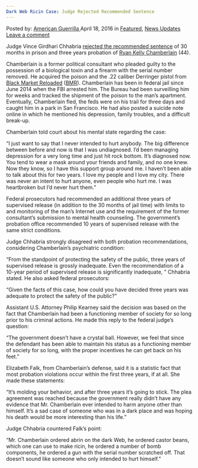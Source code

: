 ```yaml
---
Dark Web Ricin Case: Judge Rejected Recommended Sentence
---
```

<article class="post-listing post-13774 post type-post status-publish format-standard has-post-thumbnail hentry category-deepdot-news category-news-updates tag-case tag-dark tag-judge tag-recommended tag-rejected tag-ricin tag-sentence tag-web">
    <div class="post-inner">
        <span>Posted by: <a href="https://www.deepdotweb.com/author/americanguerrilla/" title="">American Guerrilla </a></span>
    <span>April 18, 2016</span>
    <span>in <a href="https://www.deepdotweb.com/category/deepdot-news/" rel="category tag">Featured</a>, <a href="https://www.deepdotweb.com/category/news-updates/" rel="category tag">News Updates</a></span>
    <span><a href="https://www.deepdotweb.com/2016/04/18/dark-web-ricin-case-judge-rejected-recommended-sentence-former-political-consultant/#respond">Leave a comment</a></span>
    </p>
    <div class="clear"></div>
    <div class="entry">
    <p>Judge Vince Girdhari Chhabria <a href="http://www.courthousenews.com/2016/04/06/judge-balks-at-light-sentence-in-poison-case.htm">rejected the recommended sentence</a> of 30 months in prison and three years probation of <a href="https://www.deepdotweb.com/2014/06/11/fbi-bomb-suspect-ryan-chamberlain-sought-toxins-via-deep-web-bmr/">Ryan Kelly Chamberlain</a> (44).</p>
    <p>Chamberlain is a former political consultant who pleaded guilty to the possession of a biological toxin and a firearm with the serial number removed. He acquired the poison and the .22 caliber Derringer pistol from <a href="https://www.deepdotweb.com/?s=Black+Market+Reloaded">Black Market Reloaded</a> (<a href="https://www.deepdotweb.com/tag/bmr/">BMR</a>). Chamberlain has been in federal jail since June 2014 when the FBI arrested him. The Bureau had been surveilling him for weeks and tracked the shipment of the poison to the man’s apartment. Eventually, Chamberlain fled, the feds were on his trail for three days and caught him in a park in San Francisco. He had also posted a suicide note online in which he mentioned his depression, family troubles, and a difficult break-up.</p>
    <p>Chamberlain told court about his mental state regarding the case:</p>
    <p>&#8220;I just want to say that I never intended to hurt anybody. The big difference between before and now is that I was undiagnosed. I&#8217;d been managing depression for a very long time and just hit rock bottom. It&#8217;s diagnosed now. You tend to wear a mask around your friends and family, and no one knew. Now they know, so I have this support group around me. I haven&#8217;t been able to talk about this for two years. I love my people and I love my city. There was never an intent to hurt anyone, even people who hurt me. I was heartbroken but I&#8217;d never hurt them.&#8221;</p>
    <p>Federal prosecutors had recommended an additional three years of supervised release (in addition to the 30 months of jail time) with limits to and monitoring of the man’s Internet use and the requirement of the former consultant’s submission to mental health counseling. The government&#8217;s probation office recommended 10 years of supervised release with the same strict conditions.</p>
    <p>Judge Chhabria strongly disagreed with both probation recommendations, considering Chamberlain&#8217;s psychiatric condition:</p>
    <p>&#8220;From the standpoint of protecting the safety of the public, three years of supervised release is grossly inadequate. Even the recommendation of a 10-year period of supervised release is significantly inadequate, &#8221; Chhabria stated. He also asked federal prosecutors:</p>
    <p>&#8220;Given the facts of this case, how could you have decided three years was adequate to protect the safety of the public?&#8221;</p>
    <p>Assistant U.S. Attorney Philip Kearney said the decision was based on the fact that Chamberlain had been a functioning member of society for so long prior to his criminal actions. He made this reply to the federal judge’s question:</p>
    <p>&#8220;The government doesn&#8217;t have a crystal ball. However, we feel that since the defendant has been able to maintain his status as a functioning member of society for so long, with the proper incentives he can get back on his feet.&#8221;</p>
    <p>Elizabeth Falk, from Chamberlain’s defense, said it is a statistic fact that most probation violations occur within the first three years, if at all. She made these statements:</p>
    <p>&#8220;It&#8217;s molding your behavior, and after three years it&#8217;s going to stick. The plea agreement was reached because the government really didn&#8217;t have any evidence that Mr. Chamberlain ever intended to harm anyone other than himself. It&#8217;s a sad case of someone who was in a dark place and was hoping his death would be more interesting than his life.&#8221;</p>
    <p>Judge Chhabria countered Falk’s point:</p>
    <p>&#8220;Mr. Chamberlain ordered abrin on the dark Web, he ordered castor beans, which one can use to make ricin, he ordered a number of bomb components, he ordered a gun with the serial number scratched off. That doesn&#8217;t sound like someone who only intended to hurt himself.&#8221;</p>
    </div>
    <span style="display:none"><a href="https://www.deepdotweb.com/tag/case/" rel="tag">case</a> <a href="https://www.deepdotweb.com/tag/dark/" rel="tag">dark</a> <a href="https://www.deepdotweb.com/tag/judge/" rel="tag">judge</a> <a href="https://www.deepdotweb.com/tag/recommended/" rel="tag">recommended</a> <a href="https://www.deepdotweb.com/tag/rejected/" rel="tag">rejected</a> <a href="https://www.deepdotweb.com/tag/ricin/" rel="tag">ricin</a> <a href="https://www.deepdotweb.com/tag/sentence/" rel="tag">sentence</a> <a href="https://www.deepdotweb.com/tag/web/" rel="tag">web</a></span> <span style="display:none" class="updated">2016-04-18</span>
    <div style="display:none" class="vcard author" itemprop="author" itemscope itemtype="http://schema.org/Person"><strong class="fn" itemprop="name"><a href="https://www.deepdotweb.com/author/americanguerrilla/" title="Posts by American Guerrilla" rel="author">American Guerrilla</a></strong></div>
    </div>
</article>

